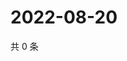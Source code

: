 # 2022-08-20

共 0 条

<!-- BEGIN WEIBO -->
<!-- 最后更新时间 Sat Aug 20 2022 03:01:18 GMT+0800 (China Standard Time) -->

<!-- END WEIBO -->
